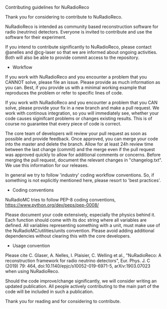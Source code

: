 Contributing guidelines for NuRadioReco

Thank you for considering to contribute to NuRadioReco.

NuRadioReco is intended as community based reconstruction software for radio (neutrino) detectors. 
Everyone is invited to contribute and use the software for their experiment. 

If you intend to contribute significantly to NuRadioReco, please contact @anelles and @cg-laser so that we
are informed about ongoing activities. Both will also be able to provide commit access to the repository. 

* Workflow

If you work with NuRadioReco and you encounter a problem that you CANNOT solve, please file an issue. 
Please provide as much information as you can. 
Best, if you provide us with a minimal working example that reproduces the problem or refer to specific lines of code. 

If you work with NuRadioReco and you encounter a problem that you CAN solve, 
please provide your fix in a new branch and make a pull request.
We work with continous integration, so you will immediately see, whether your code causes siginifcant problems or changes existing results. This is of course no guarantee that every piece of code is correct. 

The core team of developers will review your pull request as soon as possible and provide feedback. 
Once approved, you can merge your code into the master and delete the branch. Allow for at least 24h review time between the last change (commit) and the merge even if the pull request was approved quickly to allow for additional comments or concerns.
Before merging the pull request, document the relevant changes in "changelog.txt". We use this information for our releases. 

In general we try to follow 'industry' coding workflow conventions. So, if something is not explicitly mentioned here, please resort to 'best practices'. 

* Coding conventions

NuRadioMC tries to follow PEP-8 coding conventions, https://www.python.org/dev/peps/pep-0008/

Please document your code extensively, especially the physics behind it. Each function should come with its doc string where all variables are defined. 
All variables representing something with a unit, must make use of the NuRadioMC/utilities/units convention.
Please avoid adding additional dependencies without clearing this with the core developers. 

* Usage convention 

Please cite 
C. Glaser, A. Nelles, I. Plaisier, C. Welling et al., "NuRadioReco: A reconstruction framework for radio neutrino detectors", Eur. Phys. J. C (2019) 79: 464, doi:10.1140/epjc/s10052-019-6971-5, arXiv:1903.07023
when using NuRadioReco. 

Should the code improve/change significantly, we will consider writing an updated publication. All people actively contributing to the main part of the code will be included in such a publication. 

Thank you for reading and for considering to contribute. 


